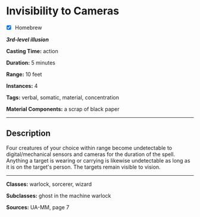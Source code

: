 # Invisibility to Cameras

- [x] Homebrew

***3rd-level illusion***

**Casting Time:** action

**Duration:** 5 minutes

**Range:** 10 feet

**Instances:** 4

**Tags:** verbal, somatic, material, concentration

**Material Components:** a scrap of black paper

---

## Description
Four creatures of your choice within range become undetectable to digital/mechanical sensors and cameras for the duration of the spell.
Anything a target is wearing or carrying is likewise undetectable as long as it is on the target's person.
The targets remain visible to vision.

---

**Classes:** warlock, sorcerer, wizard

**Subclasses:** ghost in the machine warlock

**Sources:** UA-MM, page 7
